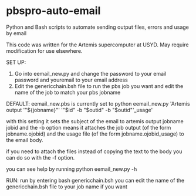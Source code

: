 # pbspro-auto-email
Python and Bash scripts to automate sending output files, errors and usage by email

This code was written for the Artemis supercomputer at USYD. May require modification for use elsewhere.

SET UP:

1. Go into eemail_new.py and change the password to your email password and youremail to your email address
2. Edit the genericchain.bsh file to run the pbs job you want and edit the name of the job to match your pbs jobname

DEFAULT:
eemail_new.pbs is currently set to python eemail_new.py 'Artemis output '"${jobname}"' '"$id" -b "$outid" -b "$outid"'_usage'

with this setting it sets the subject of the email to artemis output jobname jobid and the -b option means it attaches the job output (of the form jobname.ojobid) and the usage file (of the form jobname.ojobid_usage) to the email body. 

if you need to attach the files instead of copying the text to the body you can do so with the -f option. 

you can see help by running python eemail_new.py -h

RUN:
run by entering bash genericchain.bsh
you can edit the name of the genericchain.bsh file to your job name if you want
